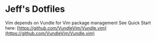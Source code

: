 # Jeff's Dotfiles
Vim depends on Vundle for Vim package management
See Quick Start here: [https://github.com/VundleVim/Vundle.vim](https://github.com/VundleVim/Vundle.vim)
